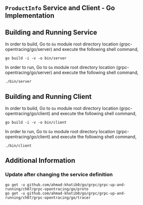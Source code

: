 ## ``ProductInfo`` Service and Client - Go Implementation

## Building and Running Service

In order to build, Go to ``Go`` module root directory location (grpc-opentracing/go/server) and execute the following
 shell command,
```
go build -i -v -o bin/server
```

In order to run, Go to ``Go`` module root directory location (grpc-opentracing/go/server) and execute the following
shell command,

```
./bin/server
```

## Building and Running Client   

In order to build, Go to ``Go`` module root directory location (grpc-opentracing/go/client) and execute the following
 shell command,
```
go build -i -v -o bin/client
```

In order to run, Go to ``Go`` module root directory location (grpc-opentracing/go/client) and execute the following
shell command,

```
./bin/client
```

## Additional Information

### Update after changing the service definition

```shell script 
go get -u github.com/ahmad-khatib0/go/grpc/grpc-up-and-running/ch07/grpc-opentracing/go/proto
go get -u github.com/ahmad-khatib0/go/grpc/grpc-up-and-running/ch07/grpc-opentracing/go/tracer
```
